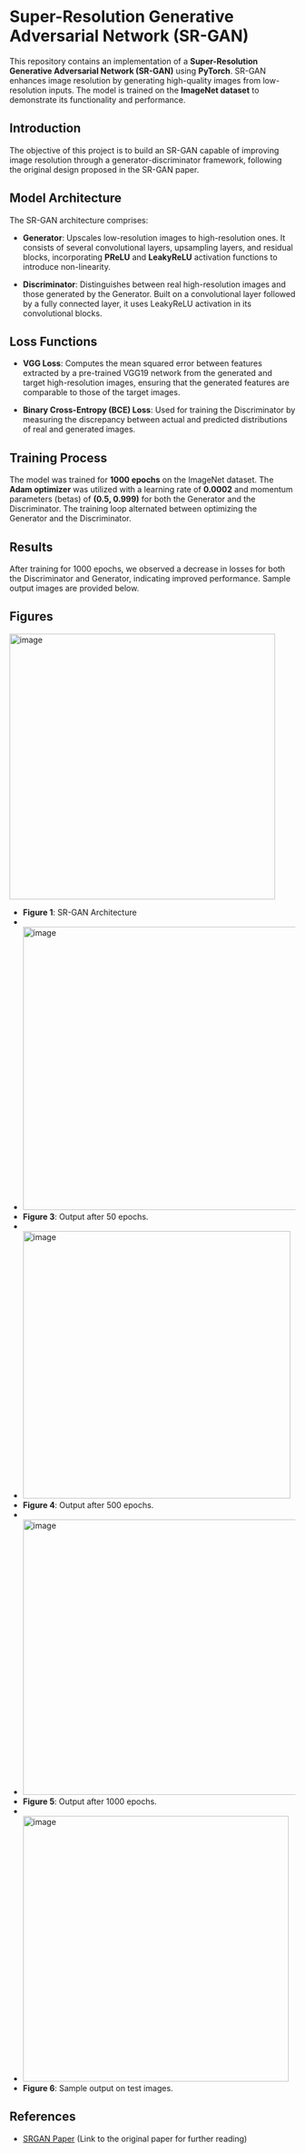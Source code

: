 # Super-Resolution Generative Adversarial Network (SR-GAN)

This repository contains an implementation of a **Super-Resolution Generative Adversarial Network (SR-GAN)** using **PyTorch**. SR-GAN enhances image resolution by generating high-quality images from low-resolution inputs. The model is trained on the **ImageNet dataset** to demonstrate its functionality and performance.


## Introduction

The objective of this project is to build an SR-GAN capable of improving image resolution through a generator-discriminator framework, following the original design proposed in the SR-GAN paper.

## Model Architecture

The SR-GAN architecture comprises:

- **Generator**: Upscales low-resolution images to high-resolution ones. It consists of several convolutional layers, upsampling layers, and residual blocks, incorporating **PReLU** and **LeakyReLU** activation functions to introduce non-linearity.

- **Discriminator**: Distinguishes between real high-resolution images and those generated by the Generator. Built on a convolutional layer followed by a fully connected layer, it uses LeakyReLU activation in its convolutional blocks.

## Loss Functions

- **VGG Loss**: Computes the mean squared error between features extracted by a pre-trained VGG19 network from the generated and target high-resolution images, ensuring that the generated features are comparable to those of the target images.

- **Binary Cross-Entropy (BCE) Loss**: Used for training the Discriminator by measuring the discrepancy between actual and predicted distributions of real and generated images.

## Training Process

The model was trained for **1000 epochs** on the ImageNet dataset. The **Adam optimizer** was utilized with a learning rate of **0.0002** and momentum parameters (betas) of **(0.5, 0.999)** for both the Generator and the Discriminator. The training loop alternated between optimizing the Generator and the Discriminator.

## Results

After training for 1000 epochs, we observed a decrease in losses for both the Discriminator and Generator, indicating improved performance. Sample output images are provided below.

## Figures
<img width="468" alt="image" src="https://github.com/user-attachments/assets/47e82499-00e0-4fa6-9424-1877d14979db">

- **Figure 1**: SR-GAN Architecture 
- 
- <img width="499" alt="image" src="https://github.com/user-attachments/assets/8e9a3ee8-2d25-4ad6-87f7-45c562a54dfe">
- **Figure 3**: Output after 50 epochs.
- 
- <img width="471" alt="image" src="https://github.com/user-attachments/assets/03a27bbc-7fcf-48ee-a017-0fa057248ced">
- **Figure 4**: Output after 500 epochs.
- 
- <img width="485" alt="image" src="https://github.com/user-attachments/assets/8188d69e-9fff-44a8-860b-6811fcedc59e">
- **Figure 5**: Output after 1000 epochs.
- 
- <img width="468" alt="image" src="https://github.com/user-attachments/assets/f82625e3-dbf9-4423-9cb6-a0cf5f5204fc">
- **Figure 6**: Sample output on test images.

## References

- [SRGAN Paper](https://arxiv.org/abs/1703.10524) (Link to the original paper for further reading)
